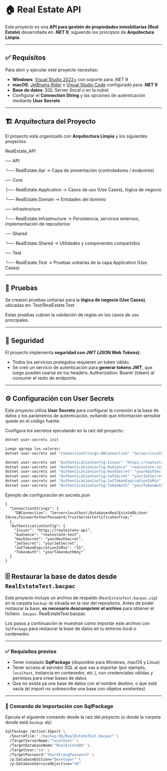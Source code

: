 # 🏠 Real Estate API

Este proyecto es una **API para gestión de propiedades inmobiliarias (Real Estate)** desarrollada en **.NET 9**, siguiendo los principios de **Arquitectura Limpia**.

---

## ✅ Requisitos

Para abrir y ejecutar este proyecto necesitas:

- **Windows**: [Visual Studio 2022+](https://visualstudio.microsoft.com/) con soporte para .NET 9  
- **macOS**: [JetBrains Rider](https://www.jetbrains.com/rider/) o [Visual Studio Code](https://code.visualstudio.com/) configurado para **.NET 9**  
- **Base de datos**: SQL Server (local o en la nube)  
- Configurar el **Connection String** y las opciones de autenticación mediante **User Secrets**

---

## 🏗️ Arquitectura del Proyecto

El proyecto está organizado con **Arquitectura Limpia** y los siguientes proyectos:

RealEstate_API

── API

   └── RealEstate.Api             → Capa de presentación (controladores / endpoints)
   
── Core

   ├── RealEstate.Application     → Casos de uso (Use Cases), lógica de negocio
   
   └── RealEstate.Domain          → Entidades del dominio
   
── Infrastructure

   └── RealEstate.Infrastructure  → Persistencia, servicios externos, implementación de repositorios
   
── Shared

   └── RealEstate.Shared          → Utilidades y componentes compartidos
   
── Test

   └── RealEstate.Test            → Pruebas unitarias de la capa Application (Use Cases)


---

## 🧪 Pruebas

Se crearon pruebas unitarias para la **lógica de negocio (Use Cases)**, ubicadas en: Test/RealEstate.Test

Estas pruebas cubren la validación de reglas en los casos de uso principales.

---

## 🔐 Seguridad

El proyecto implementa **seguridad con JWT (JSON Web Tokens)**:

- Todos los servicios protegidos requieren un token válido.  
- Se creó un servicio de autenticación para **generar tokens JWT**, que luego pueden usarse en los headers: Authorization: Bearer {token} al consumir el resto de endpoints.  

---

## ⚙️ Configuración con User Secrets

Este proyecto utiliza **User Secrets** para configurar la conexión a la base de datos y los parámetros de autenticación, evitando que información sensible quede en el código fuente.

Configura los secretos ejecutando en la raíz del proyecto:

```bash
dotnet user-secrets init

Luego agrega los valores:
dotnet user-secrets set "ConnectionStrings:DBConnection" "Server=localhost;Database=RealEstateDb;User Id=sa;Password=YourPassword;TrustServerCertificate=True;"

dotnet user-secrets set "AuthenticationConfig:Issuer" "https://realestate-api"
dotnet user-secrets set "AuthenticationConfig:Audience" "realestate-test"
dotnet user-secrets set "AuthenticationConfig:HashSecret" "yourHashSecret"
dotnet user-secrets set "AuthenticationConfig:JwtSecret" "yourJwtSecret"
dotnet user-secrets set "AuthenticationConfig:JwtTokenExpirationInMin" "15"
dotnet user-secrets set "AuthenticationConfig:TokenAuth" "yourTokenAuthKey"
```

Ejemplo de configuración en secrets.json
```
{
  "ConnectionStrings": {
    "DBConnection": "Server=localhost;Database=RealEstateDb;User Id=sa;Password=YourPassword;TrustServerCertificate=True;"
  },
  "AuthenticationConfig": {
    "Issuer": "https://realestate-api",
    "Audience": "realestate-test",
    "HashSecret": "yourHashSecret",
    "JwtSecret": "yourJwtSecret",
    "JwtTokenExpirationInMin": "15",
    "TokenAuth": "yourTokenAuthKey"
  }
}
```

## 🗄️ Restaurar la base de datos desde `RealEstateTest.bacpac`

Este proyecto incluye un archivo de respaldo (`RealEstateTest.bacpac.zip`) en la carpeta `backup-db` situada en la raíz del repositorio.
Antes de poder restaurar la base, **es necesario descomprimir el archivo** para obtener el fichero `.bacpac`: RealEstateTest.bacpac

Los pasos a continuación te muestran cómo importar este archivo con `SqlPackage` para restaurar la base de datos en tu entorno local o contenedor.

---

### ✅ Requisitos previos

- Tener instalado **SqlPackage** (disponible para Windows, macOS y Linux)  
- Tener acceso al servidor SQL al que vas a importar (por ejemplo, `localhost`, instancia en contenedor, etc.), con credenciales válidas y permisos para crear bases de datos  
- Que no exista ya una base de datos con el nombre destino, o que esté vacía (el import no sobrescribe una base con objetos existentes)

---

### 🔧 Comando de importación con SqlPackage

Ejecuta el siguiente comando desde la raíz del proyecto (o desde la carpeta donde está `backup-db`):

```bash
SqlPackage /Action:Import \
  /SourceFile:"./backup-db/RealEstateTest.bacpac" \
  /TargetServerName:"localhost" \
  /TargetDatabaseName:"RealEstateDb" \
  /TargetUser:"sa" \
  /TargetPassword:"YourStrongPassword" \
  /p:DatabaseEdition="Developer" \
  /p:DatabaseServiceObjective="S0"
